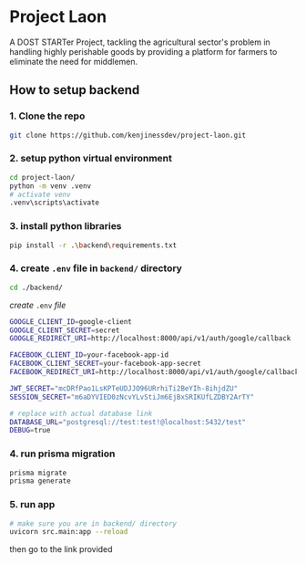 # Project Laon

A DOST STARTer Project, tackling the agricultural sector's problem in handling highly perishable goods by providing a platform for farmers to eliminate the need for middlemen.

## How to setup backend

### 1. Clone the repo

```bash
git clone https://github.com/kenjinessdev/project-laon.git
```

### 2. setup python virtual environment

```bash
cd project-laon/
python -m venv .venv
# activate venv
.venv\scripts\activate

```

### 3. install python libraries

```bash
pip install -r .\backend\requirements.txt
```

### 4. create `.env` file in `backend/` directory

```bash
cd ./backend/

```

*create* `.env` *file*

```bash
GOOGLE_CLIENT_ID=google-client
GOOGLE_CLIENT_SECRET=secret
GOOGLE_REDIRECT_URI=http://localhost:8000/api/v1/auth/google/callback

FACEBOOK_CLIENT_ID=your-facebook-app-id
FACEBOOK_CLIENT_SECRET=your-facebook-app-secret
FACEBOOK_REDIRECT_URI=http://localhost:8000/api/v1/auth/google/callback

JWT_SECRET="mcDRfPao1LsKPTeUDJJO96URrhiTi2BeYIh-8ihjdZU"
SESSION_SECRET="m6aDYVIED0zNcvYLvStiJm6EjBxSRIKUfLZDBY2ArTY"

# replace with actual database link
DATABASE_URL="postgresql://test:test!@localhost:5432/test"
DEBUG=true

```

### 4. run prisma migration

```bash
prisma migrate
prisma generate
```

### 5. run app

```bash
# make sure you are in backend/ directory
uvicorn src.main:app --reload
```
then go to the link provided


